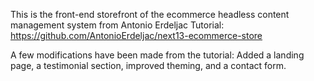 This is the front-end storefront of the ecommerce headless content management system from Antonio Erdeljac Tutorial: https://github.com/AntonioErdeljac/next13-ecommerce-store

A few modifications have been made from the tutorial: Added a landing page, a testimonial section, improved theming, and a contact form.
